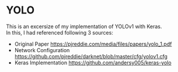 # YOLO
This is an excersize of my implementation of YOLOv1 with Keras.  
In this, I had referenced following 3 sources:

- Original Paper https://pjreddie.com/media/files/papers/yolo_1.pdf
- Network Configuration https://github.com/pjreddie/darknet/blob/master/cfg/yolov1.cfg
- Keras Implementation https://github.com/andersy005/keras-yolo

